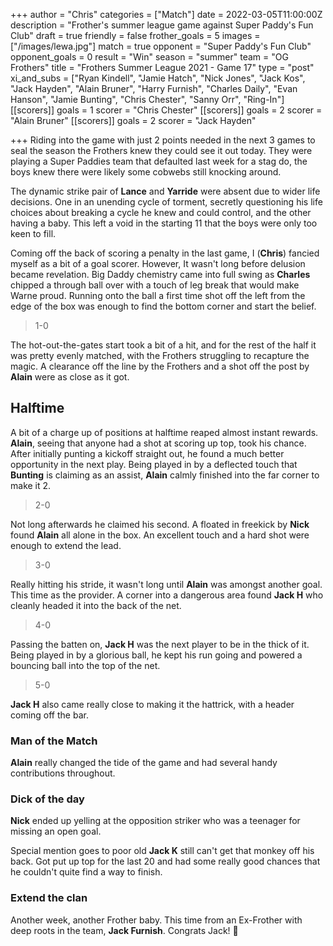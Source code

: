 +++
author = "Chris"
categories = ["Match"]
date = 2022-03-05T11:00:00Z
description = "Frother's summer league game against Super Paddy's Fun Club"
draft = true
friendly = false
frother_goals = 5
images = ["/images/lewa.jpg"]
match = true
opponent = "Super Paddy's Fun Club"
opponent_goals = 0
result = "Win"
season = "summer"
team = "OG Frothers"
title = "Frothers Summer League 2021 - Game 17"
type = "post"
xi_and_subs = ["Ryan Kindell", "Jamie Hatch", "Nick Jones", "Jack Kos", "Jack Hayden", "Alain Bruner", "Harry Furnish", "Charles Daily", "Evan Hanson", "Jamie Bunting", "Chris Chester", "Sanny Orr", "Ring-In"]
[[scorers]]
goals = 1
scorer = "Chris Chester"
[[scorers]]
goals = 2
scorer = "Alain Bruner"
[[scorers]]
goals = 2
scorer = "Jack Hayden"

+++
Riding into the game with just 2 points needed in the next 3 games to seal the season the Frothers knew they could see it out today. They were playing a Super Paddies team that defaulted last week for a stag do, the boys knew there were likely some cobwebs still knocking around.

The dynamic strike pair of **Lance** and **Yarride** were absent due to wider life decisions. One in an unending cycle of torment, secretly questioning his life choices about breaking a cycle he knew and could control, and the other having a baby. This left a void in the starting 11 that the boys were only too keen to fill.

Coming off the back of scoring a penalty in the last game, I (**Chris**) fancied myself as a bit of a goal scorer. However, It wasn't long before delusion became revelation. Big Daddy chemistry came into full swing as **Charles** chipped a through ball over with a touch of leg break that would make Warne proud. Running onto the ball a first time shot off the left from the edge of the box was enough to find the bottom corner and start the belief.

> 1-0

The hot-out-the-gates start took a bit of a hit, and for the rest of the half it was pretty evenly matched, with the Frothers struggling to recapture the magic. A clearance off the line by the Frothers and a shot off the post by **Alain** were as close as it got.

## Halftime

A bit of a charge up of positions at halftime reaped almost instant rewards. **Alain**, seeing that anyone had a shot at scoring up top, took his chance. After initially punting a kickoff straight out, he found a much better opportunity in the next play. Being played in by a deflected touch that **Bunting** is claiming as an assist, **Alain** calmly finished into the far corner to make it 2.

> 2-0

Not long afterwards he claimed his second. A floated in freekick by **Nick** found **Alain** all alone in the box. An excellent touch and a hard shot were enough to extend the lead.

> 3-0

Really hitting his stride, it wasn't long until **Alain** was amongst another goal. This time as the provider. A corner into a dangerous area found **Jack H** who cleanly headed it into the back of the net.

> 4-0

Passing the batten on, **Jack H** was the next player to be in the thick of it. Being played in by a glorious ball, he kept his run going and powered a bouncing ball into the top of the net.

> 5-0

**Jack H** also came really close to making it the hattrick, with a header coming off the bar.

### Man of the Match

**Alain** really changed the tide of the game and had several handy contributions throughout.

### Dick of the day

**Nick** ended up yelling at the opposition striker who was a teenager for missing an open goal.

Special mention goes to poor old **Jack K** still can't get that monkey off his back. Got put up top for the last 20 and had some really good chances that he couldn't quite find a way to finish.

### Extend the clan

Another week, another Frother baby. This time from an Ex-Frother with deep roots in the team, **Jack Furnish**. Congrats Jack! 👼